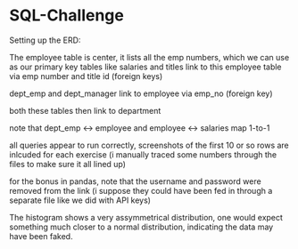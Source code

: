# SQL-Challenge

Setting up the ERD:

The employee table is center, it lists all the emp numbers, which we can use as our primary key
tables like salaries and titles link to this employee table via emp number and title id (foreign keys)

dept_emp and dept_manager link to employee via emp_no (foreign key)

both these tables then link to department

note that dept_emp <-> employee and employee <-> salaries map 1-to-1


all queries appear to run correctly, screenshots of the first 10 or so rows are inlcuded for each exercise
(i manually traced some numbers through the files to make sure it all lined up)

for the bonus in pandas, note that the username and password were removed from the link 
(i suppose they could have been fed in through a separate file like we did with API keys)

The histogram shows a very assymmetrical distribution, one would expect something much closer to a normal distribution, 
indicating the data may have been faked.
